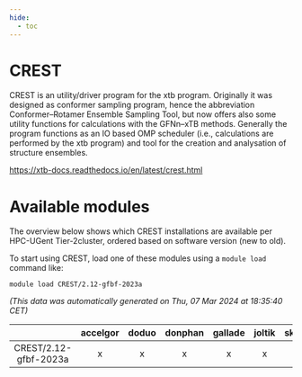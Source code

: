 ```yaml
---
hide:
  - toc
---
```


CREST
=====


CREST is an utility/driver program for the xtb program. Originally it was designed as conformer sampling program, hence the abbreviation Conformer–Rotamer Ensemble Sampling Tool, but now offers also some utility functions for calculations with the GFNn–xTB methods. Generally the program functions as an IO based OMP scheduler (i.e., calculations are performed by the xtb program) and tool for the creation and analysation of structure ensembles.

https://xtb-docs.readthedocs.io/en/latest/crest.html
# Available modules


The overview below shows which CREST installations are available per HPC-UGent Tier-2cluster, ordered based on software version (new to old).

To start using CREST, load one of these modules using a `module load` command like:

```shell
module load CREST/2.12-gfbf-2023a
```

*(This data was automatically generated on Thu, 07 Mar 2024 at 18:35:40 CET)*  

| |accelgor|doduo|donphan|gallade|joltik|skitty|
| :---: | :---: | :---: | :---: | :---: | :---: | :---: |
|CREST/2.12-gfbf-2023a|x|x|x|x|x|x|
